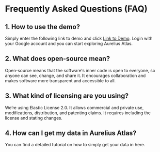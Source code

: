 # Frequently Asked Questions (FAQ)

## 1. How to use the demo?

Simply enter the following link to demo and click [Link to Demo](https://google.aurelius-atlas.com/demo/).
Login with your Google account and you can start exploring Aurelius Atlas.

## 2. What does open-source mean?

Open-source means that the software's inner code is open to everyone, so anyone can see, change, and share it.
It encourages collaboration and makes software more transparent and accessible to all.

## 3. What kind of licensing are you using?

We’re using Elastic License 2.0. It allows commercial and private use,
modifications, distribution, and patenting claims.
It requires including the license and stating changes.

## 4. How can I get my data in Aurelius Atlas?

You can find a detailed tutorial on how to simply get your data in here.

